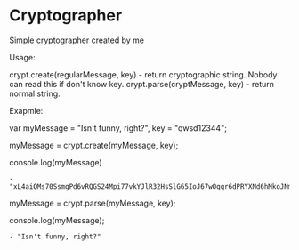 # Cryptographer
Simple cryptographer created by me

Usage:

  crypt.create(regularMessage, key) - return cryptographic string. Nobody can read this if don't know key.
  crypt.parse(cryptMessage, key) - return normal string.
  
Exapmle:

  var myMessage = "Isn't funny, right?",
      key = "qwsd12344";
      
  myMessage = crypt.create(myMessage, key);
  
  console.log(myMessage)
  
    - "xL4aiQMs70SsmgPd6vRQGS24Mpi77vkYJlR32HsSlG65IoJ67wOqqr6dPRYXNd6hMkoJNma7tIxnJlf2TKpl23nr17vjlosa6tSIKr64OPR6bOxYk77UminImc3UNRx"
    
  myMessage = crypt.parse(myMessage, key);
  
  console.log(myMessage);
  
    - "Isn't funny, right?"
